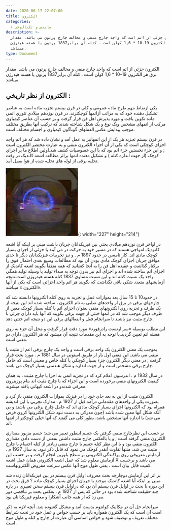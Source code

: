 ```yaml
---
date: 2020-06-17 22:07:00
title: الکترون
categories:
  - ساینس و تکنالوجی
description: >-
  الکترون جزئي از اتم است که واجد چارج منفي و مخالف چارج پرتون مي باشد. مقدار
  برق هر الکترون 19-10 * 1,6 کولن است . کتله آن برابر1837 پرتون يا هسته هيدرژن
  ميباشد.
type: Document
---
```


الکترون جزئي از اتم است که واجد چارج منفي و مخالف چارج پرتون مي باشد. مقدار برق هر الکترون 19-10 \* 1,6 کولن است . کتله آن برابر1837 پرتون يا هسته هيدرژن ميباشد.

## الکترون از نظر تاريخي :

يکي ازنقاط مهم طرح ماده عمومي و کلي در قرن بيستم تجزيه ماده است به عناصر تشکيل دهنده خود که به مراتب ازاتمها کوچکترند. در قرن نوزدهم ميلادي تئوري اتمي ماده تکوين يافت و مورد پذيرش اهل فن قرار گرفت و بر حسب آن عناصر کیمیاوی مرکب از اتمهاي مشخص ويک نوع و يک شکل شناخته شدند که ترکيب آنها بطريق مختلف موجب پيدايش عکس العملهاي گوناگون کیمیاوی و اجسام مختلف است.

در قرن بيستم تجزيه هر يک از اين اتمهانيز به عمل آمد و نشان داده شد که هر اتم واجد اجزاي کوچکي است که يکي از آن اجزاء الکترون منفي و به عبارت مختصر الکترون است ; و اين جزء نخستين جزء اتم بود که با اين خصوصيات کشف شد.اولين اطلاع ما بر اجزاي کوچک (از جهت اندازه کتله ) و تشکيل دهنده اتمها براثر مطالعه اشعه کاتديک در وقت تخليه برقی از لوله هاي تخليه شده از هوا بعمل آمد.

![](/uploads/الکترون.jpg){: width="227" height="214"}

در اواخر قرن نوزدهم ميلادي بحثي بين فيزيکدانان جريان داشت مبني بر اينکه آيا اشعه کاتوديک امواجي هستند که در مسير خود به حرکت در مي آيند يا جزئي از اجزاي بسيار کوچک مادي اند. کار تامسن در حدود 1897 م . و نيز تجربيات فيزيکدانان ديگر تا حدي موافق جريان اجزاي کوچک مادي بودن آن بود که مطالعات وسيع بعدي احتمال فوق را برکنار گذاشت و عقيده اهل فن را به آنجا کشانيد که همه متفقاً بگويند اشعه کاتديک از اجزاي اتم ساخته شده اند و اجزاي اتم نيز بدون توجه به مبداء توليد يا وسيله توليد همگي واجد يک نسبت کتله اند و اين نسبت مساوي 1837 کتله هسته هيدروژن است.نتيجه آزمايشهاي متعدد شکي باقي نگذاشت که بگويند هر اتم واجد اجزائي است که يکي از آنها &laquo;الکترون &raquo; ميباشد.

در حدود10 تا 15 سال بعد بموازات عمل و تجربه به روي کتله الکترونها دانسته شد که چارجهاي برقی در برق از واحدهاي صلبي به نام الکترون ، ساخته شده اند اين نتيجه از يک طرف و تجربه روي الکترونهاي منفي بعنوان اجزاي اتم يا کتله بسيار کوچک معين از طرف ديگر موجب شد که در اتمها خنثي از جهت برقی بگويند که آنها بايد داراي جزئي با چارج مثبت نيز باشند تا سرانجام فعل و انفعالهاي برقی اين دو نتيجه اتم خنثي دهد.

اين مطلب بوسيله &laquo;سر ارنست رادرفورد&raquo; مورد دقت قرار گرفت و محل آن جزء به روي هسته اتم تعيين گرديد.با توجه به اين مقدمات نتيجه آن ميشود که هر الکترون داراي دو معني است.

بموجب يک معني الکترون يک واحد برقی است و واجد يک چارج برقی اعم از مثبت يا منفي مي باشد. اين معني اول بار از طريق استوني در سال 1881 م . مورد بحث قرار گرفت ; در معني ديگر الکترون جزء بسيار کوچکي با کتله خاص و معيني است که حامل چارج برقی مشخص است و از جهت اندازه و شکل هندسي بسيار کوچک مي باشد.

در سال 1932 م . اندرسون اعلام کرد که در تجزيه اتمي به اجزا با چارج مثبت ، به همان کيفيت الکترونهاي منفي برخورده است و اين اجزاء که با چارج مثبت اند بنام پوزيترون معرفي شدندو در اشعه کيهاني يافته ميشوند.

الکترون مثبت از اين به بعد جاي خود را در فيزيک بموازات الکترون منفي باز کرد و بصورت يکي از واحدهاي مقدماتي درآمد.قبل از 1927 م . مدارک تجربي با اين انديشه همراه بود که الکترونها اجزاي بسيار کوچک مادي اند که حامل چارج برقی مي باشند و بي آنکه شکل آنها معين شده باشد (چون مدرکي به دست نبود شکل الکترونها کروي فرض مي شد) يا اندازه آنها مشخص باشد، بطور کلي مي گفتند که آنها خيلي کوچکتر از اتمها اند.

بر حسب اين نظرچارج منفي گرفتن يک جسم اينطور تعبير مي شد: جسم مزبور مقداري الکترون منفي گرفته است ; و يا بالعکس چارج مثبت داشتن بمعني از دست دادن مقداري الکترون منفي بود و با اين نظر کتله جسم با چارج منفي زيادتر از کتله اجسام با چارج مثبت مي شد، منتها تفاوت آنقدر کوچک مي نمود که قابل ذکر نبود. به سال 1927 م . آزمايش معروفي روي پراکندگي الکتروني بر سطح بلورين انجام گرفت و بر حسب اين آزمايش معلوم شد که عمل اشعه الکتروني همان عمل اشعه X مي باشد و برحسب کميت قابل بيان است ، يعني طول موج آنها عکس سرعت مفروض الکترونهاست.

بر اثر اين آزمايش دوچارجه بحث معروف اوايل قرن بيستم در بين فيزيکدانان زنده شد مبني بر اينکه آيا اشعه کاتديک موجند يا جريان اجزاي بسيار کوچک ماده ؟ فرق بحث در اين دوره با بحث در اوايل قرن بيستم آن بود که دراوايل قرن بيستم سخن تعبيري در باره چند حقيقت شناخته شده بود در حالي که پس از 1927 م . بعکس بحث بر تناقضي دور مي زد که از همه جانب آشکارا و معلوم فيزيکدانان بود.

سرانجام حل آن در مکانيک کوانتوم بدست آمد و مشکل گشوده شد. آنچه لازم به ذکر است آن است که يک الکترون همواره بايد بر حسب خواص و عمل خود در تحت شرايط مختلف تعريف و توصيف شود و خواص اساسي آن عبارت از چارج و کتله و طول موج است .